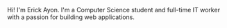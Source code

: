 Hi! I'm Erick Ayon. I'm a Computer Science student and full-time IT worker with a passion for building web applications.

